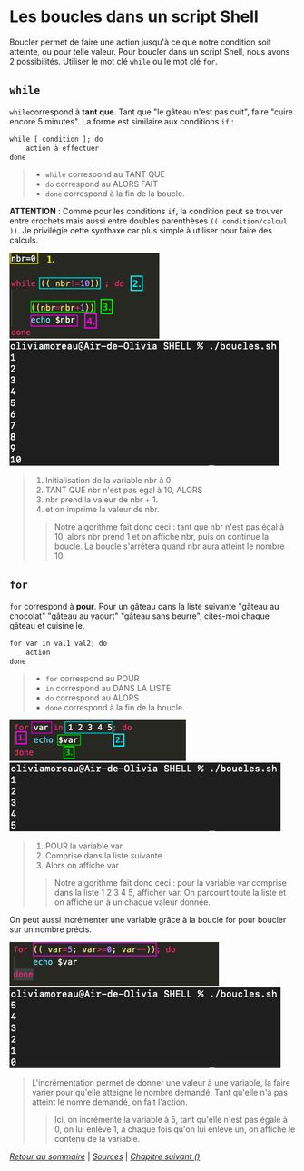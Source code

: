# Les boucles dans un script Shell

Boucler permet de faire une action jusqu'à ce que notre condition soit atteinte, ou pour telle valeur. Pour boucler dans un script Shell, nous avons 2 possibilités. Utiliser le mot clé ` while ` ou le mot clé ` for `. 

## ` while `

` while `correspond à **tant que**. Tant que "le gâteau n'est pas cuit", faire "cuire encore 5 minutes". La forme est similaire aux conditions ` if ` :

    while [ condition ]; do
        action à effectuer
    done
> * ` while ` correspond au TANT QUE
> * ` do ` correspond au ALORS FAIT
> * ` done ` correspond à la fin de la boucle.

**ATTENTION** : Comme pour les conditions ` if `, la condition peut se trouver entre crochets mais aussi entre doubles parenthèses `(( condition/calcul ))`. Je privilégie cette synthaxe car plus simple à utiliser pour faire des calculs.

![boucle1](./img/boucle1.png) ![boucle2](./img/boucle2.png)

> 1. Initialisation de la variable nbr à 0 
> 2. TANT QUE nbr n'est pas égal à 10, ALORS
> 3. nbr prend la valeur de nbr + 1.
> 4. et on imprime la valeur de nbr.
>> Notre algorithme fait donc ceci : tant que nbr n'est pas égal à 10, alors nbr prend 1 et on affiche nbr, puis on continue la boucle. La boucle s'arrêtera quand nbr aura atteint le nombre 10.

## `for`

`for` correspond à **pour**. Pour un gâteau dans la liste suivante "gâteau au chocolat" "gâteau au yaourt" "gâteau sans beurre", cites-moi chaque gâteau et cuisine le. 

    for var in val1 val2; do
        action
    done
> * ` for ` correspond au POUR
> * `in` correspond au DANS LA LISTE
> * ` do ` correspond au ALORS
> * ` done ` correspond à la fin de la boucle.

![for1](./img/for1.png) ![for2](./img/for2.png)

> 1. POUR la variable var
> 2. Comprise dans la liste suivante
> 3. Alors on affiche var
>> Notre algorithme fait donc ceci : pour la variable var comprise dans la liste 1 2 3 4 5, afficher var. On parcourt toute la liste et on affiche un à un chaque valeur donnée.

On peut aussi incrémenter une variable grâce à la boucle for pour boucler sur un nombre précis.

![for3](./img/for3.png) ![for4](./img/for4.png)
> L'incrémentation permet de donner une valeur à une variable, la faire varier pour qu'elle atteigne le nombre demandé. Tant qu'elle n'a pas atteint le nomre demandé, on fait l'action. 
>> Ici, on incrémente la variable à 5, tant qu'elle n'est pas égale à 0, on lui enlève 1, à chaque fois qu'on lui enlève un, on affiche le contenu de la variable.

*[Retour au sommaire](../README.md)* | 
*[Sources](./sources.md)* | *[Chapitre suivant ()](./conditions.md)*